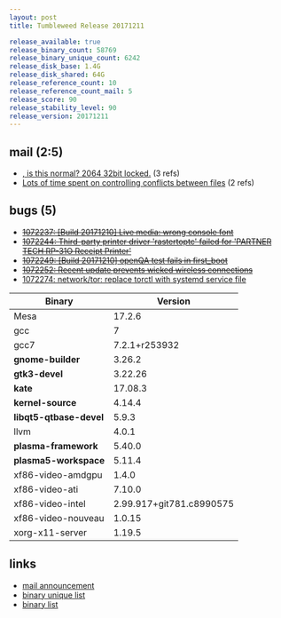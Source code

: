 ```yaml
---
layout: post
title: Tumbleweed Release 20171211

release_available: true
release_binary_count: 58769
release_binary_unique_count: 6242
release_disk_base: 1.4G
release_disk_shared: 64G
release_reference_count: 10
release_reference_count_mail: 5
release_score: 90
release_stability_level: 90
release_version: 20171211
---
```


## mail (2:5)

- [, is this normal? 2064  32bit  locked.](https://lists.opensuse.org/opensuse-factory/2017-12/msg00221.html) (3 refs)
- [Lots of time spent on controlling conflicts between files](https://lists.opensuse.org/opensuse-factory/2017-12/msg00218.html) (2 refs)

## bugs (5)

<!--more-->

- ~~[1072237: [Build 20171210] Live media: wrong console font](https://bugzilla.opensuse.org/show_bug.cgi?id=1072237)~~
- ~~[1072244: Third-party printer driver 'rastertoptc' failed for 'PARTNER TECH RP-31O Receipt Printer'](https://bugzilla.opensuse.org/show_bug.cgi?id=1072244)~~
- ~~[1072249: [Build 20171210] openQA test fails in first_boot](https://bugzilla.opensuse.org/show_bug.cgi?id=1072249)~~
- ~~[1072252: Recent update prevents wicked wireless connections](https://bugzilla.opensuse.org/show_bug.cgi?id=1072252)~~
- [1072274: network/tor: replace torctl with systemd service file](https://bugzilla.opensuse.org/show_bug.cgi?id=1072274)

Binary | Version
--- | ---
Mesa | 17.2.6
gcc | 7
gcc7 | 7.2.1+r253932
**gnome-builder** | 3.26.2
**gtk3-devel** | 3.22.26
**kate** | 17.08.3
**kernel-source** | 4.14.4
**libqt5-qtbase-devel** | 5.9.3
llvm | 4.0.1
**plasma-framework** | 5.40.0
**plasma5-workspace** | 5.11.4
xf86-video-amdgpu | 1.4.0
xf86-video-ati | 7.10.0
xf86-video-intel | 2.99.917+git781.c8990575
xf86-video-nouveau | 1.0.15
xorg-x11-server | 1.19.5

## links

- [mail announcement](https://lists.opensuse.org/opensuse-factory/2017-12/msg00217.html)
- [binary unique list](http://download.tumbleweed.boombatower.com/20171211/rpm.unique.list)
- [binary list](http://download.tumbleweed.boombatower.com/20171211/rpm.list)
